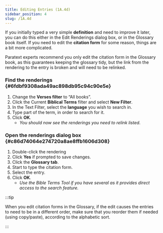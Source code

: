 ```yaml
---
title: Editing Entries (1A.4d)
sidebar_position: 4
slug: /1A.4d
---
```




If you initially typed a very simple **definition** and need to improve it later, you can do this either in the Edit Renderings dialog box, or in the Glossary book itself. If you need to edit the **citation form** for some reason, things are a bit more complicated.


Paratext experts recommend you only edit the citation form in the Glossary book, as this guarantees keeping the glossary tidy, but the link from the rendering to the entry is broken and will need to be relinked.


### Find the renderings {#6fdbf9308ada49ac898db95c94c90e5e}

1. Change the **Verses filter** to “All books”.
1. Click the Current **Biblical Terms** filter and select **New Filter**.
1. In the Text Filter, select the **language** you wish to search in.
1. Type part of the term, in order to search for it.
1. Click **OK**.
	- _You should now see the renderings you need to relink listed_.

### Open the renderings dialog box {#c86d74064e274720a8ae8ffb1606d308}

1. Double-click the rendering
1. Click **Yes** if prompted to save changes.
1. Click the **Glossary tab**.
1. Start to type the citation form.
1. Select the entry.
1. Click **OK**.
	- _Use the Bible Terms Tool if you have several as it provides direct access to the search feature._

:::tip

When you edit citation forms in the Glossary, if the edit causes the entries to need to be in a different order, make sure that you reorder them if needed (using copy/paste), according to the alphabetic sort.

:::



